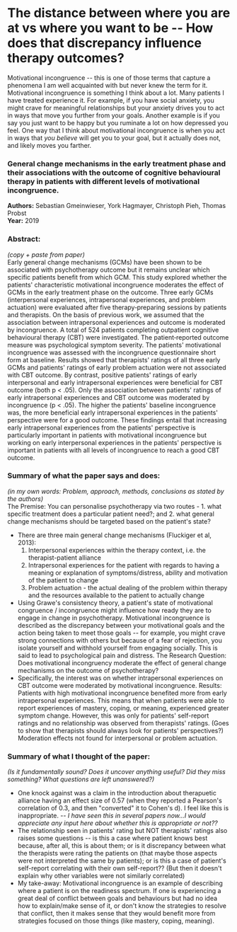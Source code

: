 # The distance between where you are at vs where you want to be -- How does that discrepancy influence therapy outcomes?

Motivational incongruence -- this is one of those terms that capture a phenomena I am well acquainted with but never knew the term for it. Motivational incongruence is something I think about a lot. Many patients I have treated experience it. For example, if you have social anxiety, you might crave for meaningful relationships but your anxiety drives you to act in ways that move you further from your goals. Another example is if you say you just want to be happy but you ruminate a lot on how depressed you feel. One way that I think about motivational incongruence is when you act in ways that *you believe* will get you to your goal, but it actually does not, and likely moves you farther. 

### General change mechanisms in the early treatment phase and their associations with the outcome of cognitive behavioural therapy in patients with different levels of motivational incongruence.  
**Authors:** Sebastian Gmeinwieser, York Hagmayer, Christoph Pieh, Thomas Probst  
**Year:** 2019
  
### Abstract:  
*(copy + paste from paper)*    
Early general change mechanisms (GCMs) have been shown to be associated with psychotherapy outcome but it remains unclear which specific patients benefit from which GCM. This study explored whether the patients' characteristic motivational incongruence moderates the effect of GCMs in the early treatment phase on the outcome. Three early GCMs (interpersonal experiences, intrapersonal experiences, and problem actuation) were evaluated after five therapy‐preparing sessions by patients and therapists. On the basis of previous work, we assumed that the association between intrapersonal experiences and outcome is moderated by incongruence. A total of 524 patients completing outpatient cognitive behavioural therapy (CBT) were investigated. The patient‐reported outcome measure was psychological symptom severity. The patients' motivational incongruence was assessed with the incongruence questionnaire short form at baseline. Results showed that therapists' ratings of all three early GCMs and patients' ratings of early problem actuation were not associated with CBT outcome. By contrast, positive patients' ratings of early interpersonal and early intrapersonal experiences were beneficial for CBT outcome (both p < .05). Only the association between patients' ratings of early intrapersonal experiences and CBT outcome was moderated by incongruence (p < .05). The higher the patients' baseline incongruence was, the more beneficial early intrapersonal experiences in the patients' perspective were for a good outcome. These findings entail that increasing early intrapersonal experiences from the patients' perspective is particularly important in patients with motivational incongruence but working on early interpersonal experiences in the patients' perspective is important in patients with all levels of incongruence to reach a good CBT outcome.

### Summary of what the paper says and does:
*(in my own words: Problem, approach, methods, conclusions as stated by the authors)*  
The Premise: You can personalise psychotherapy via two routes - 1. what specific treatment does a particular patient need?; and 2. what general change mechanisms should be targeted based on the patient's state?
- There are three main general change mechanisms (Fluckiger et al, 2013):
  1. Interpersonal experiences within the therapy context, i.e. the therapist-patient alliance
  2. Intrapersonal experiences for the patient with regards to having a meaning or explanation of symptoms/distress, ability and motivation of the patient to change
  3. Problem actuation - the actual dealing of the problem within therapy and the resources available to the patient to actually change
- Using Grawe's consistency theory, a patient's state of motivational congruence / incongruence might influence how ready they are to engage in change in psychotherapy. Motivational incongruence is described as the discrepancy between your motivational goals and the action being taken to meet those goals -- for example, you might crave strong connections with others but because of a fear of rejection, you isolate yourself and withhold yourself from engaging socially. This is said to lead to psychological pain and distress.
The Research Question: Does motivational incongruency moderate the effect of general change mechanisms on the outcome of psychotherapy?
- Specifically, the interest was on whether intrapersonal experiences on CBT outcome were moderated by motivational incongruence.
Results: Patients with high motivational incongruence benefited more from early intrapersonal experiences. This means that when patients were able to report experiences of mastery, coping, or meaning, experienced greater symptom change. However, this was only for patients' self-report ratings and no relationship was observed from therapists' ratings. (Goes to show that therapists should always look for patients' perspectives?) Moderation effects not found for interpersonal or problem actuation.


### Summary of what I thought of the paper:
*(Is it fundamentally sound? Does it uncover anything useful? Did they miss something? What questions are left unanswered?)*  
- One knock against was a claim in the introduction about therapuetic alliance having an effect size of 0.57 (when they reported a Pearson's correlation of 0.3, and then "converted" it to Cohen's d). I feel like this is inappropriate. -- *I have seen this in several papers now...I would appreciate any input here about whether this is appropriate or not??*
- The relationship seen in patients' rating but NOT therapists' ratings also raises some questions -- is this a case where patient knows best because, after all, this is about them; or is it discrepancy between what the therapists were rating the patients on (that maybe those aspects were not interpreted the same by patients); or is this a case of patient's self-report correlating with their own self-report?? (But then it doesn't explain why other variables were not similarly correlated)
- My take-away: Motivational incongruence is an example of describing where a patient is on the readiness spectrum. If one is experiencing a great deal of conflict between goals and behaviours but had no idea how to explain/make sense of it, or don't know the strategies to resolve that conflict, then it makes sense that they would benefit more from strategies focused on those things (like mastery, coping, meaning).

